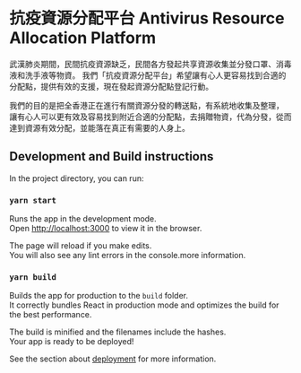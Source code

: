 # 抗疫資源分配平台 Antivirus Resource Allocation Platform

武漢肺炎期間，民間抗疫資源缺乏，民間各方發起共享資源收集並分發口罩、消毒液和洗手液等物資。 我們「抗疫資源分配平台」希望讓有心人更容易找到合適的分配點，提供有效的支援，現在發起資源分配點登記行動。

我們的目的是把全香港正在進行有關資源分發的轉送點，有系統地收集及整理， 讓有心人可以更有效及容易找到附近合適的分配點，去捐贈物資，代為分發，從而達到資源有效分配，並能落在真正有需要的人身上。

## Development and Build instructions

In the project directory, you can run:

### `yarn start`

Runs the app in the development mode.<br />
Open [http://localhost:3000](http://localhost:3000) to view it in the browser.

The page will reload if you make edits.<br />
You will also see any lint errors in the console.more information.

### `yarn build`

Builds the app for production to the `build` folder.<br />
It correctly bundles React in production mode and optimizes the build for the best performance.

The build is minified and the filenames include the hashes.<br />
Your app is ready to be deployed!

See the section about [deployment](https://facebook.github.io/create-react-app/docs/deployment) for more information.


